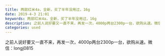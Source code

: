 ```yaml
---
title: 两部红米4a，全新，买了半年没用过，16g
date: 2019-4-3 21:01
keywords: 两部红米4a，全新，买了半年没用过，16g
description: 之前人说好要又一直不来，再发一次，4000p两台2300p一台，欲购从速。微信：longj0815
categories: used
---
```

<td class="t_f" id="postmessage_3387696">

之前人说好要又一直不来，再发一次，4000p两台2300p一台，欲购从速。微信：longj0815</td>
